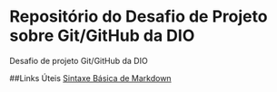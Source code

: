 # Repositório do Desafio de Projeto sobre Git/GitHub da DIO
Desafio de projeto Git/GitHub da DIO

##Links Úteis
[Sintaxe Básica de Markdown](https://www.markdownguide.org/basic-syntax/)
